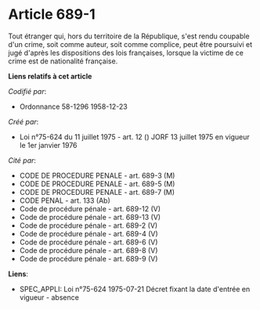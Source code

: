 # Article 689-1

Tout étranger qui, hors du territoire de la République, s'est rendu coupable d'un crime, soit comme auteur, soit comme
complice, peut être poursuivi et jugé d'après les dispositions des lois françaises, lorsque la victime de ce crime est de
nationalité française.

**Liens relatifs à cet article**

_Codifié par_:

  - Ordonnance 58-1296 1958-12-23

_Créé par_:

  - Loi n°75-624 du 11 juillet 1975 - art. 12 () JORF 13 juillet 1975 en vigueur le 1er janvier 1976

_Cité par_:

  - CODE DE PROCEDURE PENALE - art. 689-3 (M)
  - CODE DE PROCEDURE PENALE - art. 689-5 (M)
  - CODE DE PROCEDURE PENALE - art. 689-7 (M)
  - CODE PENAL - art. 133 (Ab)
  - Code de procédure pénale - art. 689-12 (V)
  - Code de procédure pénale - art. 689-13 (V)
  - Code de procédure pénale - art. 689-2 (V)
  - Code de procédure pénale - art. 689-4 (V)
  - Code de procédure pénale - art. 689-6 (V)
  - Code de procédure pénale - art. 689-8 (V)
  - Code de procédure pénale - art. 689-9 (V)

**Liens**:

  - SPEC_APPLI: Loi n°75-624 1975-07-21 Décret fixant la date d'entrée en vigueur - absence
